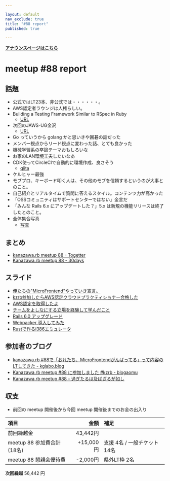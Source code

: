 ```yaml
---

layout: default
nav_exclude: true
title: "#88 report"
published: true

---
```


<div style="text-align: left;"><a href="./"><strong>アナウンスページはこちら</strong></a></div>

# meetup #88 report

## 話題

* 公式ではLT23本、非公式では・・・・・・。
* AWS認定者ラウンジは人権らしい。
* Building a Testing Framework Similar to RSpec in Ruby
  + [URL](https://ksylvest.com/posts/2018-08-01/building-a-testing-framework-similar-to-rspec-in-ruby)
* 次回のJAWS-UG金沢
  + [URL](https://jawsug-kanazawa.doorkeeper.jp/events/101851)
* Go っていうから golang かと思いきや囲碁の話だった
* メンバー視点からリード視点に変わった話、とても良かった
* 機械学習系の卒論テーマおもしろいな
* お家のLAN環境工夫したいなあ
* CDK使ってCircleCIで自動的に環境作成、良さそう
  + [qiita](https://qiita.com/BeMarble/items/b2fd62e942ae1438477c)
* ケルヒャー最強
* モブプロ、キーボード叩く人は、その他のモブを信頼するというのが大事とのこと。
* 自己紹介とリアルタイムで質問に答えるスタイル。コンテンツ力が高かった
* 「OSSコミュニティはサポートセンターではない」金言だ
* 「みんな Rails 6.x にアップデートした？」5.x は新規の機能リリースは終了したとのこと。
* 全体集合写真
  + [写真](https://twitter.com/kiyohara/status/1208298663027466240)

## まとめ

* [kanazawa.rb meetup 88 - Togetter](https://togetter.com/li/1446761)
* [Kanazawa.rb meetup 88 - 30days](https://30d.jp/kzrb/78/)


## スライド

* [俺たちの"MicroFrontend"やっていき宣言。](https://speakerdeck.com/yu_kgr/declaration-to-do-our-microfrontend)
* [kzrb参加したらAWS認定クラウドプラクティショナー合格した](https://speakerdeck.com/cottondesu/aws-certified-cloud-practitioner-passed)
* [AWS認定を取得したよ](https://speakerdeck.com/takayukiatkwsk/awsren-ding-woqu-de-sitayo-number-kzrb)
* [チームをよしなにする立場を経験して学んだこと](https://speakerdeck.com/kentarom/things-i-have-learned-in-leading-the-team)
* [Rails 6.0 アップグレード](https://speakerdeck.com/taketo1113/rails-6-dot-0-atupuguredo-kanazawa-dot-rb-number-88-lt)
* [Webpacker 導入してみた](https://speakerdeck.com/taketo1113/webpacker-dao-ru-sitemita-kanazawa-dot-rb-number-88-lt)
* [Rustで作るi386エミュレータ](https://speakerdeck.com/krhitoshi/rustdezuo-rui386emiyureta)

## 参加者のブログ

* [kanazawa.rb #88で「おれたち、MicroFrontendがんばってる」って内容のLTしてきた \- kglabo.blog](https://blog.kglabo.com/entry/2019/12/24/141723)
* [Kanazawa.rb meetup #88 に参加しました #kzrb \- blogaomu](https://www.blogaomu.com/entry/kzrb88)
* [Kanazawa.rb meetup #88 \- 過ぎたるは及ばざるが如し](https://www.aligatame.net/entry/2019/12/24/204043)

## 収支

* 前回の meetup 開催後から今回 meetup 開催後までのお金の出入り

|項目                           |金額         |補足                                               |
|:------------------------------|------------:|:--------------------------------------------------|
| 前回繰越金                    |    43,442円 |                                                   |
| meetup 88 参加費合計(18名)    |   +15,000円 | 支援 4名 / 一般チケット 14名                         |
| meetup 88 懇親会優待費        |    -2,000円 | 県外LT枠 2名                                      |

**次回繰越**  56,442 円

